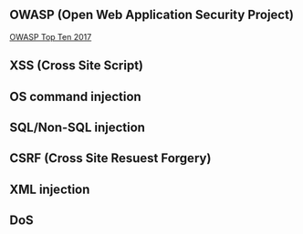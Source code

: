 
## OWASP (Open Web Application Security Project)

[OWASP Top Ten 2017](https://www.owasp.org/index.php/Category:OWASP_Top_Ten_2017_Project)

## XSS (Cross Site Script)

## OS command injection

## SQL/Non-SQL injection

## CSRF (Cross Site Resuest Forgery)

## XML injection

## DoS


